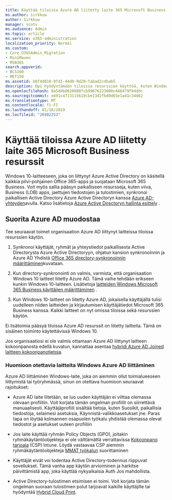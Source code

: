 ```yaml
---
title: Käyttää tiloissa Azure AD liitetty laite 365 Microsoft Business resurssit
ms.author: sirkkuw
author: Sirkkuw
manager: scotv
ms.audience: Admin
ms.topic: article
ms.service: o365-administration
localization_priority: Normal
ms.custom:
- Core_O365Admin_Migration
- MiniMaven
- MSB365
search.appverid:
- BCS160
- MET150
ms.assetid: b0f4d010-9fd1-44d0-9d20-fabad2cdbab5
description: Opi hyödyntämään tiloissa resurssien käyttöä, kuten Windows 10-laite on liitetty liiketoiminnan rivin apps, jaettujen tiedostojen ja tulostimien Azure Active Directory-hakemistopalvelusta.
ms.openlocfilehash: 0a5d4b0828888fcb99676223000c446479f84ddc
ms.sourcegitcommit: e491c4713115610cbe13d2fbd0d65e1a41c34d62
ms.translationtype: MT
ms.contentlocale: fi-FI
ms.lasthandoff: 01/16/2019
ms.locfileid: "26982253"
---
```

# <a name="access-on-premises-resources-from-an-azure-ad-joined-device-in-microsoft-365-business"></a>Käyttää tiloissa Azure AD liitetty laite 365 Microsoft Business resurssit

Windows 10-laitteeseen, joka on liittynyt Azure Active Directory on käsitellä kaikkia pilvi-pohjainen Office 365-apps ja suojataan Microsoft 365 Business. Voit myös sallia pääsyn paikalliseen resursseja, kuten viiva, Business (LOB) apps, jaettujen tiedostojen ja tulostimien, synkronoi paikallisen Active Directory Azure Active Directoryn kanssa [Azure AD-yhteyden](https://docs.microsoft.com/en-us/azure/active-directory/connect/active-directory-aadconnect)avulla. Katso lisätietoja [Azure Active Directoryn hallinta esittely](https://docs.microsoft.com/en-us/azure/active-directory/device-management-introduction) . 
  
## <a name="run-azure-ad-connect"></a>Suorita Azure AD muodostaa

Tee seuraavat toimet organisaation Azure AD liittynyt laitteissa tiloissa resurssien käytön.
  
1. Synkronoi käyttäjät, ryhmät ja yhteystiedot paikallisesta Active Directorysta Azure Active Directoryyn, ohjatun kansion synkronoinnin ja Azure AD Yhdistä [Office 365 directory-synkronoinnin määrittäminen](https://support.office.com/article/1b3b5318-6977-42ed-b5c7-96fa74b08846)kuvataan.
    
2. Kun directory-synkronointi on valmis, varmista, että organisaation Windows 10 laitteet liitetty Azure AD. Tämä vaihe tehdään erikseen kunkin Windows 10-laitteen. Lisätietoja [laitteiden Windows Microsoft 365 Business käyttäjien määrittäminen](set-up-windows-devices.md) . 
    
3. Kun Windows 10-laitteet on liitetty Azure AD, jokaisella käyttäjällä tulisi uudelleen niiden laitteiden ja kirjautumisen käyttäjätiedot Microsoft 365 Business kanssa. Kaikki laitteet on nyt omissa tiloissa sekä resurssien käytön.
    
Ei lisätoimia pääsyä tiloissa Azure AD resurssit on liitetty laitteita. Tämä on sisäinen toiminto käytettävissä Windows 10. 
  
Jos organisaatiosi ei ole valmis ottamaan Azure AD liittynyt laitteen kokoonpanosta edellä kuvatun, kannattaa asentaa [hybridi Azure AD Joined laitteen kokoonpanotietoja](manage-windows-devices.md).
  
### <a name="considerations-when-joining-your-windows-devices-to-azure-ad"></a>Huomioon otettavia laitteita Windows Azure AD liittäminen

Azure AD liittäminen Windows-laite, joka on aiemmin ollut toimialueeseen liittymistä tai työryhmässä, sinun on otettava huomioon seuraavat rajoitukset:
  
- Azure AD laite liitetään, se luo uuden käyttäjän ei viittaa olemassa olevaan profiiliin. Voit korjata tämän ongelman profiilit on siirrettävä manuaalisesti. Käyttäjäprofiili sisältää tietoja, kuten Suosikit, paikallisia tiedostoja, selaimesi asetuksia, Käynnistä-valikkoasetukset jne. Paras tapa on löytää kolmannen osapuolen työkalu yhdistää olemassa olevat tiedostot ja asetukset uuteen profiiliin
    
- Jos laite käyttää ryhmän Policy Objects (GPO), joitakin ryhmäkäytäntöobjekteja ei ole välttämättä verrattavissa [Kokoonpano tarjoaja](https://docs.microsoft.com/windows/configuration/provisioning-packages/how-it-pros-can-use-configuration-service-providers) (CSP) Intune. Löydä vastaavaa CSP aiemmin ryhmäkäytäntöobjekteja [MMAT työkalun](https://www.microsoft.com/download/details.aspx?id=45520) suorittaminen 
    
- Käyttäjät eivät voi todentaa Active Directory-todennus riippuvat sovellukset. Tämä vanha app käytön arvioiminen ja harkitse päivittämistä app, joka käyttää nykyaikaisia Auth Jos mahdollista.
    
- Active Directory-tulostimen etsimisen ei toimi. Voit korjata tämän ongelman suoraan tulostimen polut tarjoavat kaikille käyttäjille tai hyödyntää [Hybrid Cloud Print](https://docs.microsoft.com/windows-server/administration/hybrid-cloud-print/hybrid-cloud-print-deploy).
    

